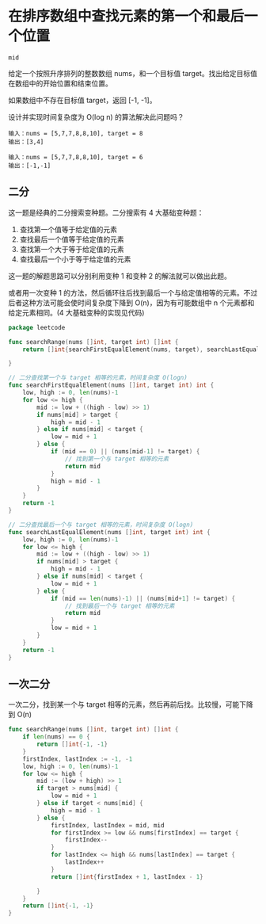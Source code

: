 # 在排序数组中查找元素的第一个和最后一个位置

`mid`

给定一个按照升序排列的整数数组 nums，和一个目标值 target。找出给定目标值在数组中的开始位置和结束位置。

如果数组中不存在目标值 target，返回 [-1, -1]。

设计并实现时间复杂度为 O(log n) 的算法解决此问题吗？

```
输入：nums = [5,7,7,8,8,10], target = 8
输出：[3,4]
```

```
输入：nums = [5,7,7,8,8,10], target = 6
输出：[-1,-1]
```

## 二分

这一题是经典的二分搜索变种题。二分搜索有 4 大基础变种题：

1. 查找第一个值等于给定值的元素
2. 查找最后一个值等于给定值的元素
3. 查找第一个大于等于给定值的元素
4. 查找最后一个小于等于给定值的元素

这一题的解题思路可以分别利用变种 1 和变种 2 的解法就可以做出此题。

或者用一次变种 1 的方法，然后循环往后找到最后一个与给定值相等的元素。不过后者这种方法可能会使时间复杂度下降到 O(n)，因为有可能数组中 n 个元素都和给定元素相同。(4 大基础变种的实现见代码)

```go
package leetcode

func searchRange(nums []int, target int) []int {
	return []int{searchFirstEqualElement(nums, target), searchLastEqualElement(nums, target)}

}

// 二分查找第一个与 target 相等的元素，时间复杂度 O(logn)
func searchFirstEqualElement(nums []int, target int) int {
	low, high := 0, len(nums)-1
	for low <= high {
		mid := low + ((high - low) >> 1)
		if nums[mid] > target {
			high = mid - 1
		} else if nums[mid] < target {
			low = mid + 1
		} else {
			if (mid == 0) || (nums[mid-1] != target) { 
                // 找到第一个与 target 相等的元素
				return mid
			}
			high = mid - 1
		}
	}
	return -1
}

// 二分查找最后一个与 target 相等的元素，时间复杂度 O(logn)
func searchLastEqualElement(nums []int, target int) int {
	low, high := 0, len(nums)-1
	for low <= high {
		mid := low + ((high - low) >> 1)
		if nums[mid] > target {
			high = mid - 1
		} else if nums[mid] < target {
			low = mid + 1
		} else {
			if (mid == len(nums)-1) || (nums[mid+1] != target) { 
                // 找到最后一个与 target 相等的元素
				return mid
			}
			low = mid + 1
		}
	}
	return -1
}
```

## 一次二分

一次二分，找到某一个与 target 相等的元素，然后再前后找。比较慢，可能下降到 O(n)

```go
func searchRange(nums []int, target int) []int {
	if len(nums) == 0 {
		return []int{-1, -1}
	}
	firstIndex, lastIndex := -1, -1
	low, high := 0, len(nums)-1
	for low <= high {
		mid := (low + high) >> 1
		if target > nums[mid] {
			low = mid + 1
		} else if target < nums[mid] {
			high = mid - 1
		} else {
			firstIndex, lastIndex = mid, mid
			for firstIndex >= low && nums[firstIndex] == target {
				firstIndex--
			}
			for lastIndex <= high && nums[lastIndex] == target {
				lastIndex++
			}
			return []int{firstIndex + 1, lastIndex - 1}

		}
	}
	return []int{-1, -1}
}
```

